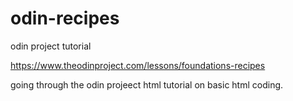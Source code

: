 # odin-recipes
odin project tutorial

https://www.theodinproject.com/lessons/foundations-recipes

going through the odin projeect html tutorial on basic html coding.